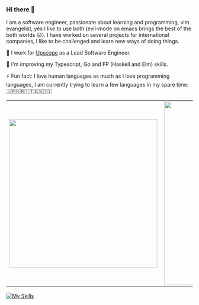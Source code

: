 ### Hi there 👋

<!--
**pablobfonseca/pablobfonseca** is a ✨ _special_ ✨ repository because its `README.md` (this file) appears on your GitHub profile.

Here are some ideas to get you started:

- 🔭 I’m currently working on ...
- 🌱 I’m currently learning ...
- 👯 I’m looking to collaborate on ...
- 🤔 I’m looking for help with ...
- 💬 Ask me about ...
- 📫 How to reach me: ...
- 😄 Pronouns: ...
- ⚡ Fun fact: ...
-->
I am a software engineer, passionate about learning and programming, vim evangelist, yes I like to use both (evil-mode on emacs brings the best of the both worlds 😜). I have worked on several projects for international companies, I like to be challenged and learn new ways of doing things.

🚀 I work for [Upscope](https://upscope.com) as a Lead Software Engineer.

🌱 I'm improving my Typescript, Go and FP (Haskell and Elm) skills.

⚡ Fun fact: I love human languages as much as I love programming languages, I am currently trying to learn a few languages in my spare time: 🇯🇵🇰🇷🇮🇹🇪🇸🇮🇱

<center>
<table>
    <tr>
        <td><img width="400px" align="left" src="https://github-readme-stats.vercel.app/api/top-langs/?username=pablobfonseca&hide=html,css&layout=compact&theme=dark" /></td>
        <td><img width="495px" align="left" src="https://github-readme-stats.vercel.app/api?username=pablobfonseca&theme=dark"/></td>
    </tr>   
</table>
</center>  

[![My Skills](https://skillicons.dev/icons?i=ruby,nodejs,python,go,js,ts,react,git,linux,postgres,mongodb,mysql,neovim,emacs,lua,haskell)](https://skillicons.dev)
